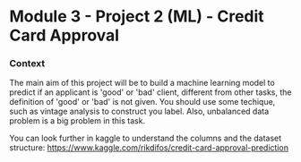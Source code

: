 # Module 3 - Project 2 (ML) - Credit Card Approval

### Context
The main aim of this project will be to build a machine learning model to predict if an applicant is 'good' or 'bad' client, different from other tasks, the definition of 'good' or 'bad' is not given. You should use some techique, such as vintage analysis to construct you label. Also, unbalanced data problem is a big problem in this task.

You can look further in kaggle to understand the columns and the dataset structure: https://www.kaggle.com/rikdifos/credit-card-approval-prediction
